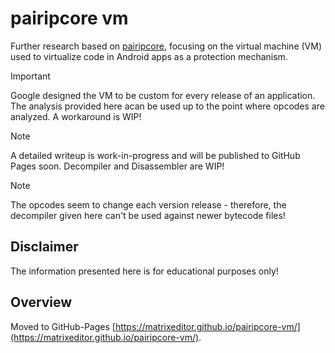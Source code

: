 # pairipcore vm

Further research based on
[pairipcore](https://github.com/Solaree/pairipcore), focusing on the virtual
machine (VM) used to virtualize code in Android apps as a protection mechanism.

> [!IMPORTANT]
> Google designed the VM to be custom for every release of an application. The
> analysis provided here acan be used up to the point where opcodes are analyzed.
> A workaround is WIP!

> [!NOTE]
> A detailed writeup is work-in-progress and will be published to GitHub Pages
> soon. Decompiler and Disassembler are WIP!

> [!NOTE]
> The opcodes seem to change each version release - therefore, the decompiler
> given here can't be used against newer bytecode files!

## Disclaimer

The information presented here is for educational purposes only!

## Overview

Moved to GitHub-Pages [https://matrixeditor.github.io/pairipcore-vm/](https://matrixeditor.github.io/pairipcore-vm/).
